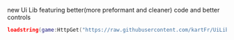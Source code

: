 new Ui Lib featuring better(more preformant and cleaner) code and better controls
```lua
loadstring(game:HttpGet("https://raw.githubusercontent.com/kartFr/UiLib/main/Main.lua"))()
```
